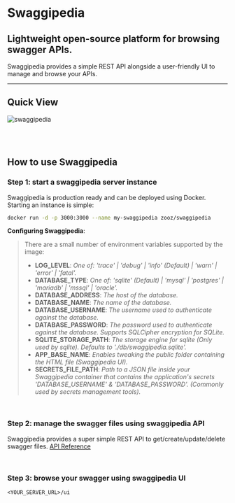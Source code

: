 # Swaggipedia 
## Lightweight open-source platform for browsing swagger APIs.

Swaggipedia provides a simple REST API alongside a user-friendly UI to manage and browse your APIs.

-----------------------------------------------------
## Quick View
![swaggipedia](https://github.com/PayU/swaggipedia/assets/11981986/3c61e142-c115-4977-b206-5c30c815a4ab)

<br/>
<br/>

## How to use Swaggipedia

### **Step 1**: start a swaggipedia server instance
Swaggipedia is production ready and can be deployed using Docker. Starting an instance is simple:
```sh
docker run -d -p 3000:3000 --name my-swaggipedia zooz/swaggipedia
```

**Configuring Swaggipedia**:
> There are a small number of environment variables supported by the image:
> - **LOG_LEVEL**: *One of: 'trace' | 'debug' | 'info' (Default) | 'warn' | 'error' | 'fatal'.*
> - **DATABASE_TYPE**: *One of: 'sqlite' (Default) | 'mysql' | 'postgres' | 'mariadb' | 'mssql' | 'oracle'.*
> - **DATABASE_ADDRESS**: *The host of the database.*
> - **DATABASE_NAME**: *The name of the database.*
> - **DATABASE_USERNAME**: *The username used to authenticate against the database.*
> - **DATABASE_PASSWORD**: *The password used to authenticate against the database. Supports SQLCipher encryption for SQLite.*
> - **SQLITE_STORAGE_PATH**: *The storage engine for sqlite (Only used by sqlite). Defaults to './db/swaggipedia.sqlite'.*
> - **APP_BASE_NAME**: *Enables tweaking the public folder containing the HTML file (Swaggipedia UI).*
> - **SECRETS_FILE_PATH**: *Path to a JSON file inside your Swaggipedia container that contains the application's secrets 'DATABASE_USERNAME' & 'DATABASE_PASSWORD'. (Commonly used by secrets management tools).*


<br/>

### **Step 2**: manage the swagger files using swaggipedia API
Swaggipedia provides a super simple REST API to get/create/update/delete swagger files. [API Reference](https://payu.github.io/swaggipedia/)

<br/>

### **Step 3**: browse your swagger using swaggipedia UI
```<YOUR_SERVER_URL>/ui```